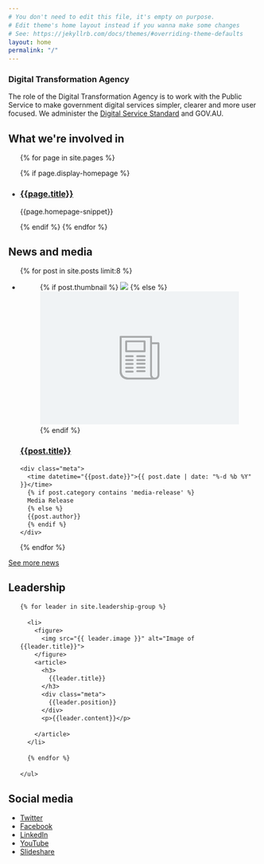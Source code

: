 ```yaml
---
# You don't need to edit this file, it's empty on purpose.
# Edit theme's home layout instead if you wanna make some changes
# See: https://jekyllrb.com/docs/themes/#overriding-theme-defaults
layout: home
permalink: "/"
---
```

<main>
<article id="content" class="content-listing">

<section class="about-dta">
<h1>Digital Transformation Agency</h1>

<p class="abstract">The role of the Digital Transformation Agency is to work with the Public Service to make government digital services simpler, clearer and more user focused. We administer the <a href="/standard/">Digital Service Standard</a> and GOV.AU.</p>
</section>

<section class="what-we-do">
<h2 class="home-heading">What we're involved in</h2>
  <ul class="list-vertical--thirds">

  {% for page in site.pages %}

  {% if page.display-homepage %}
    <li>
      <article>
        <h3>
          <a href="{{page.url}}">{{page.title}}</a>
        </h3>
        <p>{{page.homepage-snippet}}</p>
      </article>
    </li>
    {% endif %}
    {% endfor %}

  </ul>
</section>

<section class="news-media">

<h2 class="home-heading">News and media</h2>

<ul class="list-vertical--fourths no-border">

{% for post in site.posts limit:8 %}

<li>

<figure>
  {% if post.thumbnail %}
  <a href="{{post.url}}"><img class="blog-thumbnail" src="{{ post.thumbnail }}"></a>
  {% else %}
  <a href="{{post.url}}"><img class="blog-thumbnail" src="/images/blog-thumbnails/blog-thumbnail-placeholder.png"></a>
  {% endif %}
</figure>
  <article>
    <h3>
      <a href="{{post.url}}">{{post.title}}</a>
    </h3>

    <div class="meta">
      <time datetime="{{post.date}}">{{ post.date | date: "%-d %b %Y" }}</time>
      {% if post.category contains 'media-release' %}
      Media Release
      {% else %}
      {{post.author}}
      {% endif %}
    </div>
  </article>

</li>

{% endfor %}

</ul>

<a class="see-more" href="/news/">See more news</a>

</section>
<div class="homepage-footer">

  <section class="leadership">
    <h2 class="home-heading">Leadership</h2>
    <ul class="list-horizontal">

    {% for leader in site.leadership-group %}

      <li>
        <figure>
          <img src="{{ leader.image }}" alt="Image of {{leader.title}}">
        </figure>
        <article>
          <h3>
            {{leader.title}}
          </h3>
          <div class="meta">
            {{leader.position}}
          </div>
          <p>{{leader.content}}</p>

        </article>
      </li>

      {% endfor %}

    </ul>
  </section>

  <section class="social-media">
    <h2 class="home-heading">Social media</h2>
    <ul class="social-media-links">
    	<li><a class="twitter" href="https://twitter.com/DTO">Twitter</a></li>
    	<li><a class="facebook" href="https://www.facebook.com/DigitalTransformationOffice">Facebook</a></li>
    	<li><a class="linkedin" href="https://www.linkedin.com/company/digital-transformation-office">LinkedIn</a></li>
    	<li><a class="youtube" href="https://www.youtube.com/channel/UCmDkFN3UlK2wSKDQQhd-Y-A">YouTube</a></li>
    	<li><a class="slideshare" href="http://www.slideshare.net/DTO-slides">Slideshare</a></li>
    </ul>
  </section>

</div>

</article>
</main>
